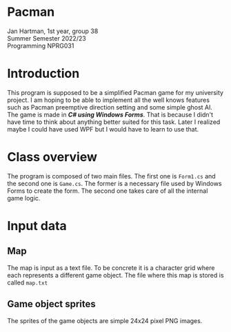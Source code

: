 # Pacman
Jan Hartman, 1st year, group 38  
Summer Semester 2022/23  
Programming NPRG031

# Introduction
This program is supposed to be a simplified Pacman game for my university project. I am hoping to be able to implement all the well knows features such as Pacman preemptive direction setting and some simple ghost AI. The game is made in ***C# using Windows Forms***. That is because I didn't have time to think about anything better suited for this task. Later I realized maybe I could have used WPF but I would have to learn to use that.

# Class overview
The program is composed of two main files. The first one is `Form1.cs` and the second one is `Game.cs`. The former is a necessary file used by Windows Forms to create the form. The second one takes care of all the internal game logic. 

# Input data

## Map
The map is input as a text file. To be concrete it is a character grid where each represents a different game object. The file where this map is stored is called `map.txt`

## Game object sprites
The sprites of the game objects are simple 24x24 pixel PNG images.

